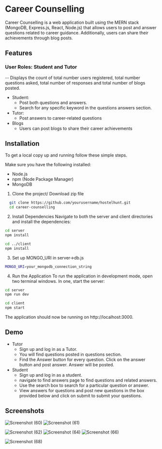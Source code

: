 
# Career Counselling

Career Counselling is a web application built using the MERN stack (MongoDB, Express.js, React, Node.js) that allows users to post and answer questions related to career guidance. Additionally, users can share their achievements through blog posts.


## Features

 ### User Roles: Student and Tutor
 --  Displays the count of total number users registered, total number questions asked, total number of responses and total number of blogs posted.
 - Student:
   - Post both questions and answers.
   - Search for any specific keyword in the questions answers section.
 - Tutor:
   - Post answers to career-related questions
 - Blogs
   - Users can post blogs to share their career achievements



## Installation

To get a local copy up and running follow these simple steps.

Make sure you have the following installed:

 - Node.js
 - npm (Node Package Manager)
 - MongoDB

1. Clone the project/ Download zip file
```bash
  git clone https://github.com/yourusername/hostelhunt.git
  cd career-counselling
```
2. Install Dependencies
Navigate to both the server and client directories and install the dependencies:
```bash
cd server
npm install

cd ../client
npm install
```
3. Set up MONGO_URI in server->db.js
```bash
MONGO_URI=your_mongodb_connection_string
```
4. Run the Application
To run the application in development mode, open two terminal windows. In one, start the server:
```bash
cd server
npm run dev
```
```bash
cd client
npm start
```

The application should now be running on http://localhost:3000.


    
## Demo

 - Tutor
   - Sign up and log in as a Tutor.
   - You will find questions posted in questions section. 
   - Find the Answer button for every question. Click on the answer button and post answer. Answer will be posted.
 - Student
   - Sign up and log in as a student.
   - navigate to find answers page to find questions and related answers.
   - Use the search box to search for a particular question or answer.
   - View answers for questions and post new questions in the box provided below and click on submit to submit your questions.
 ## Screenshots
![Screenshot (60)](https://github.com/user-attachments/assets/4d4f36b4-a76c-421d-ba72-f39b8f8fcf7e)
![Screenshot (61)](https://github.com/user-attachments/assets/20849d55-8573-4b03-9f3b-0bae937c4bdd)

![Screenshot (62)](https://github.com/user-attachments/assets/ad2bc663-4142-4503-a396-d5eee329aac8)
![Screenshot (64)](https://github.com/user-attachments/assets/f72aface-99b5-480e-8ecd-76add291680f)
![Screenshot (66)](https://github.com/user-attachments/assets/b066cfa0-d221-44a5-9e14-0ad827d48f02)

![Screenshot (68)](https://github.com/user-attachments/assets/913b247e-a7f4-40b5-80e4-c85e25281ed4)

